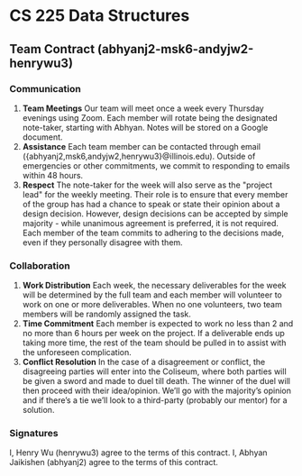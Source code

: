 # CS 225 Data Structures

## Team Contract (abhyanj2-msk6-andyjw2-henrywu3)

### Communication

1. **Team Meetings** Our team will meet once a week every Thursday evenings using Zoom.
   Each member will rotate being the designated note-taker, starting with Abhyan. Notes will be stored on a Google document.
2. **Assistance** Each team member can be contacted through email ({abhyanj2,msk6,andyjw2,henrywu3}@illinois.edu). Outside of emergencies or other commitments, we commit to responding to emails within 48 hours.
3. **Respect** The note-taker for the week will also serve as the "project lead" for the weekly meeting. Their role is to ensure that every member of the group has had a chance to speak or state their opinion about a design decision. However, design decisions can be accepted by simple majority - while unanimous agreement is preferred, it is not required. Each member of the team commits to adhering to the decisions made, even if they personally disagree with them.

### Collaboration

1. **Work Distribution** Each week, the necessary deliverables for the week will be determined by the full team and each member will volunteer to work on one or more deliverables. When no one volunteers, two team members will be randomly assigned the task.
2. **Time Commitment** Each member is expected to work no less than 2 and no more than 6 hours per week on the project. If a deliverable ends up taking more time, the rest of the team should be pulled in to assist with the unforeseen complication.
3. **Conflict Resolution**
In the case of a disagreement or conflict, the disagreeing parties will enter into the Coliseum, where both parties will be given a sword and made to duel till death. The winner of the duel will then proceed with their idea/opinion. We’ll go with the majority’s opinion and if there’s a tie we’ll look to a third-party (probably our mentor) for a solution. 

### Signatures
I, Henry Wu (henrywu3) agree to the terms of this contract.
I, Abhyan Jaikishen (abhyanj2) agree to the terms of this contract.
